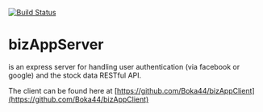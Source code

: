 [![Build Status](https://travis-ci.org/Boka44/bizAppServer.svg?branch=master)](https://travis-ci.org/Boka44/bizAppServer)

# bizAppServer 
is an express server for handling user authentication (via facebook or google) and the stock data RESTful API.

The client can be found here at [https://github.com/Boka44/bizAppClient](https://github.com/Boka44/bizAppClient)
